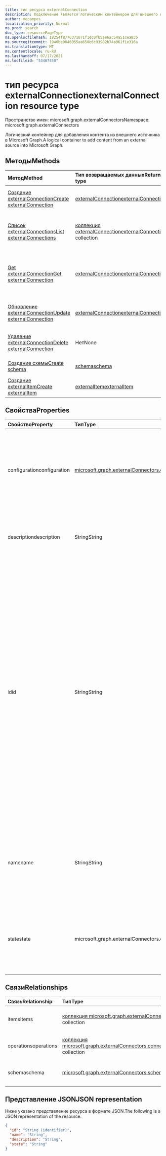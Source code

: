 ```yaml
---
title: тип ресурса externalConnection
description: Подключение является логическим контейнером для внешнего контента в Microsoft Graph
author: mecampos
localization_priority: Normal
ms.prod: search
doc_type: resourcePageType
ms.openlocfilehash: 18254f8776371871f1dc0fb5ae6ac54a51cea83b
ms.sourcegitcommit: 1940be9846055aa650c6c03982b74a961f1e316a
ms.translationtype: MT
ms.contentlocale: ru-RU
ms.lasthandoff: 07/17/2021
ms.locfileid: "53467458"
---
```

# <a name="externalconnection-resource-type"></a><span data-ttu-id="bc06b-103">тип ресурса externalConnection</span><span class="sxs-lookup"><span data-stu-id="bc06b-103">externalConnection resource type</span></span>

<span data-ttu-id="bc06b-104">Пространство имен: microsoft.graph.externalConnectors</span><span class="sxs-lookup"><span data-stu-id="bc06b-104">Namespace: microsoft.graph.externalConnectors</span></span>

<span data-ttu-id="bc06b-105">Логический контейнер для добавления контента из внешнего источника в Microsoft Graph.</span><span class="sxs-lookup"><span data-stu-id="bc06b-105">A logical container to add content from an external source into Microsoft Graph.</span></span>

## <a name="methods"></a><span data-ttu-id="bc06b-106">Методы</span><span class="sxs-lookup"><span data-stu-id="bc06b-106">Methods</span></span>
|<span data-ttu-id="bc06b-107">Метод</span><span class="sxs-lookup"><span data-stu-id="bc06b-107">Method</span></span>|<span data-ttu-id="bc06b-108">Тип возвращаемых данных</span><span class="sxs-lookup"><span data-stu-id="bc06b-108">Return type</span></span>|<span data-ttu-id="bc06b-109">Описание</span><span class="sxs-lookup"><span data-stu-id="bc06b-109">Description</span></span>|
|:---|:---|:---|
|[<span data-ttu-id="bc06b-110">Создание externalConnection</span><span class="sxs-lookup"><span data-stu-id="bc06b-110">Create externalConnection</span></span>](../api/externalconnectors-external-post-connections.md)|[<span data-ttu-id="bc06b-111">externalConnection</span><span class="sxs-lookup"><span data-stu-id="bc06b-111">externalConnection</span></span>](../resources/externalconnectors-externalconnection.md)|<span data-ttu-id="bc06b-112">Создайте новый [объект externalConnection.](../resources/externalconnectors-externalconnection.md)</span><span class="sxs-lookup"><span data-stu-id="bc06b-112">Create a new [externalConnection](../resources/externalconnectors-externalconnection.md) object.</span></span>|
|[<span data-ttu-id="bc06b-113">Список externalConnections</span><span class="sxs-lookup"><span data-stu-id="bc06b-113">List externalConnections</span></span>](../api/externalconnectors-externalconnection-list.md)|<span data-ttu-id="bc06b-114">[коллекция externalConnection](../resources/externalconnectors-externalconnection.md)</span><span class="sxs-lookup"><span data-stu-id="bc06b-114">[externalConnection](../resources/externalconnectors-externalconnection.md) collection</span></span>|<span data-ttu-id="bc06b-115">Получите список объектов [externalConnection](../resources/externalconnectors-externalconnection.md) и их свойств.</span><span class="sxs-lookup"><span data-stu-id="bc06b-115">Get a list of the [externalConnection](../resources/externalconnectors-externalconnection.md) objects and their properties.</span></span>|
|[<span data-ttu-id="bc06b-116">Get externalConnection</span><span class="sxs-lookup"><span data-stu-id="bc06b-116">Get externalConnection</span></span>](../api/externalconnectors-externalconnection-get.md)|[<span data-ttu-id="bc06b-117">externalConnection</span><span class="sxs-lookup"><span data-stu-id="bc06b-117">externalConnection</span></span>](../resources/externalconnectors-externalconnection.md)|<span data-ttu-id="bc06b-118">Ознакомьтесь с свойствами и отношениями [объекта externalConnection.](../resources/externalconnectors-externalconnection.md)</span><span class="sxs-lookup"><span data-stu-id="bc06b-118">Read the properties and relationships of an [externalConnection](../resources/externalconnectors-externalconnection.md) object.</span></span>|
|[<span data-ttu-id="bc06b-119">Обновление externalConnection</span><span class="sxs-lookup"><span data-stu-id="bc06b-119">Update externalConnection</span></span>](../api/externalconnectors-externalconnection-update.md)|[<span data-ttu-id="bc06b-120">externalConnection</span><span class="sxs-lookup"><span data-stu-id="bc06b-120">externalConnection</span></span>](../resources/externalconnectors-externalconnection.md)|<span data-ttu-id="bc06b-121">Обновление свойств объекта [externalConnection.](../resources/externalconnectors-externalconnection.md)</span><span class="sxs-lookup"><span data-stu-id="bc06b-121">Update the properties of an [externalConnection](../resources/externalconnectors-externalconnection.md) object.</span></span>|
|[<span data-ttu-id="bc06b-122">Удаление externalConnection</span><span class="sxs-lookup"><span data-stu-id="bc06b-122">Delete externalConnection</span></span>](../api/externalconnectors-externalconnection-delete.md)|<span data-ttu-id="bc06b-123">Нет</span><span class="sxs-lookup"><span data-stu-id="bc06b-123">None</span></span>|<span data-ttu-id="bc06b-124">Удаляет объект [externalConnection.](../resources/externalconnectors-externalconnection.md)</span><span class="sxs-lookup"><span data-stu-id="bc06b-124">Deletes an [externalConnection](../resources/externalconnectors-externalconnection.md) object.</span></span>|
|[<span data-ttu-id="bc06b-125">Создание схемы</span><span class="sxs-lookup"><span data-stu-id="bc06b-125">Create schema</span></span>](../api/externalconnectors-schema-create.md)|[<span data-ttu-id="bc06b-126">schema</span><span class="sxs-lookup"><span data-stu-id="bc06b-126">schema</span></span>](../resources/externalconnectors-schema.md)|<span data-ttu-id="bc06b-127">Создайте новый объект схемы.</span><span class="sxs-lookup"><span data-stu-id="bc06b-127">Create a new schema object.</span></span>|
|[<span data-ttu-id="bc06b-128">Создание externalItem</span><span class="sxs-lookup"><span data-stu-id="bc06b-128">Create externalItem</span></span>](../api/externalconnectors-externalitem-create.md)|[<span data-ttu-id="bc06b-129">externalItem</span><span class="sxs-lookup"><span data-stu-id="bc06b-129">externalItem</span></span>](../resources/externalconnectors-externalitem.md)|<span data-ttu-id="bc06b-130">Создайте новый объект externalItem.</span><span class="sxs-lookup"><span data-stu-id="bc06b-130">Create a new externalItem object.</span></span>|

## <a name="properties"></a><span data-ttu-id="bc06b-131">Свойства</span><span class="sxs-lookup"><span data-stu-id="bc06b-131">Properties</span></span>
|<span data-ttu-id="bc06b-132">Свойство</span><span class="sxs-lookup"><span data-stu-id="bc06b-132">Property</span></span>|<span data-ttu-id="bc06b-133">Тип</span><span class="sxs-lookup"><span data-stu-id="bc06b-133">Type</span></span>|<span data-ttu-id="bc06b-134">Описание</span><span class="sxs-lookup"><span data-stu-id="bc06b-134">Description</span></span>|
|:---|:---|:---|
|<span data-ttu-id="bc06b-135">configuration</span><span class="sxs-lookup"><span data-stu-id="bc06b-135">configuration</span></span>|[<span data-ttu-id="bc06b-136">microsoft.graph.externalConnectors.configuration</span><span class="sxs-lookup"><span data-stu-id="bc06b-136">microsoft.graph.externalConnectors.configuration</span></span>](../resources/externalconnectors-configuration.md)|<span data-ttu-id="bc06b-137">Указывает дополнительные ID-адреса приложений, которые разрешены для управления подключением и индексации контента в подключении.</span><span class="sxs-lookup"><span data-stu-id="bc06b-137">Specifies additional application IDs that are allowed to manage the connection and to index content in the connection.</span></span> <span data-ttu-id="bc06b-138">Необязательное.</span><span class="sxs-lookup"><span data-stu-id="bc06b-138">Optional.</span></span>|
|<span data-ttu-id="bc06b-139">description</span><span class="sxs-lookup"><span data-stu-id="bc06b-139">description</span></span>|<span data-ttu-id="bc06b-140">String</span><span class="sxs-lookup"><span data-stu-id="bc06b-140">String</span></span>|<span data-ttu-id="bc06b-141">Описание подключения, отображаемого в Центр администрирования Microsoft 365.</span><span class="sxs-lookup"><span data-stu-id="bc06b-141">Description of the connection displayed in the Microsoft 365 admin center.</span></span> <span data-ttu-id="bc06b-142">Необязательное.</span><span class="sxs-lookup"><span data-stu-id="bc06b-142">Optional.</span></span>|
|<span data-ttu-id="bc06b-143">id</span><span class="sxs-lookup"><span data-stu-id="bc06b-143">id</span></span>|<span data-ttu-id="bc06b-144">String</span><span class="sxs-lookup"><span data-stu-id="bc06b-144">String</span></span>| <span data-ttu-id="bc06b-145">Уникальный ID подключения, предоставленный разработчиком в Azure Active Directory клиента.</span><span class="sxs-lookup"><span data-stu-id="bc06b-145">Developer-provided unique ID of the connection within the Azure Active Directory tenant.</span></span> <span data-ttu-id="bc06b-146">Длина должна быть от 3 до 32 символов.</span><span class="sxs-lookup"><span data-stu-id="bc06b-146">Must be between 3 and 32 characters in length.</span></span> <span data-ttu-id="bc06b-147">Должны содержаться только буквамерные символы.</span><span class="sxs-lookup"><span data-stu-id="bc06b-147">Must only contain alphanumeric characters.</span></span> <span data-ttu-id="bc06b-148">Не может `Microsoft` начаться или быть одним из следующих значений: `None` , , , , , `Directory` `Exchange` `ExchangeArchive` `LinkedIn` `Mailbox` `OneDriveBusiness` `SharePoint` `Teams` `Yammer` `Connectors` `TaskFabric` `PowerBI` `Assistant` `TopicEngine` `MSFT_All_Connectors` .</span><span class="sxs-lookup"><span data-stu-id="bc06b-148">Cannot begin with `Microsoft` or be one of the following values: `None`, `Directory`, `Exchange`, `ExchangeArchive`, `LinkedIn`, `Mailbox`, `OneDriveBusiness`, `SharePoint`, `Teams`, `Yammer`, `Connectors`, `TaskFabric`, `PowerBI`, `Assistant`, `TopicEngine`, `MSFT_All_Connectors`.</span></span> <span data-ttu-id="bc06b-149">Обязательный элемент.</span><span class="sxs-lookup"><span data-stu-id="bc06b-149">Required.</span></span> |
|<span data-ttu-id="bc06b-150">name</span><span class="sxs-lookup"><span data-stu-id="bc06b-150">name</span></span>|<span data-ttu-id="bc06b-151">String</span><span class="sxs-lookup"><span data-stu-id="bc06b-151">String</span></span>|<span data-ttu-id="bc06b-152">Отображает имя подключения, отображаемого в Центр администрирования Microsoft 365.</span><span class="sxs-lookup"><span data-stu-id="bc06b-152">The display name of the connection to be displayed in the Microsoft 365 admin center.</span></span> <span data-ttu-id="bc06b-153">Максимальная длина 128 символов.</span><span class="sxs-lookup"><span data-stu-id="bc06b-153">Maximum length of 128 characters.</span></span> <span data-ttu-id="bc06b-154">Обязательный элемент.</span><span class="sxs-lookup"><span data-stu-id="bc06b-154">Required.</span></span>|
|<span data-ttu-id="bc06b-155">state</span><span class="sxs-lookup"><span data-stu-id="bc06b-155">state</span></span>|<span data-ttu-id="bc06b-156">microsoft.graph.externalConnectors.connectionState</span><span class="sxs-lookup"><span data-stu-id="bc06b-156">microsoft.graph.externalConnectors.connectionState</span></span>|<span data-ttu-id="bc06b-157">Указывает текущее состояние подключения.</span><span class="sxs-lookup"><span data-stu-id="bc06b-157">Indicates the current state of the connection.</span></span> <span data-ttu-id="bc06b-158">Возможные значения: `draft`, `ready`, `obsolete`, `limitExceeded`, `unknownFutureValue`.</span><span class="sxs-lookup"><span data-stu-id="bc06b-158">Possible values are: `draft`, `ready`, `obsolete`, `limitExceeded`, `unknownFutureValue`.</span></span>|

## <a name="relationships"></a><span data-ttu-id="bc06b-159">Связи</span><span class="sxs-lookup"><span data-stu-id="bc06b-159">Relationships</span></span>
|<span data-ttu-id="bc06b-160">Связь</span><span class="sxs-lookup"><span data-stu-id="bc06b-160">Relationship</span></span>|<span data-ttu-id="bc06b-161">Тип</span><span class="sxs-lookup"><span data-stu-id="bc06b-161">Type</span></span>|<span data-ttu-id="bc06b-162">Описание</span><span class="sxs-lookup"><span data-stu-id="bc06b-162">Description</span></span>|
|:---|:---|:---|
|<span data-ttu-id="bc06b-163">items</span><span class="sxs-lookup"><span data-stu-id="bc06b-163">items</span></span>|<span data-ttu-id="bc06b-164">[коллекция microsoft.graph.externalConnectors.externalItem](../resources/externalconnectors-externalitem.md)</span><span class="sxs-lookup"><span data-stu-id="bc06b-164">[microsoft.graph.externalConnectors.externalItem](../resources/externalconnectors-externalitem.md) collection</span></span>|<span data-ttu-id="bc06b-p106">Только для чтения. Допускается значение null.</span><span class="sxs-lookup"><span data-stu-id="bc06b-p106">Read-only. Nullable.</span></span>|
|<span data-ttu-id="bc06b-167">operations</span><span class="sxs-lookup"><span data-stu-id="bc06b-167">operations</span></span>|<span data-ttu-id="bc06b-168">[коллекция microsoft.graph.externalConnectors.connectionOperation](../resources/externalconnectors-connectionoperation.md)</span><span class="sxs-lookup"><span data-stu-id="bc06b-168">[microsoft.graph.externalConnectors.connectionOperation](../resources/externalconnectors-connectionoperation.md) collection</span></span>|<span data-ttu-id="bc06b-p107">Только для чтения. Допускается значение null.</span><span class="sxs-lookup"><span data-stu-id="bc06b-p107">Read-only. Nullable.</span></span>|
|<span data-ttu-id="bc06b-171">schema</span><span class="sxs-lookup"><span data-stu-id="bc06b-171">schema</span></span>|[<span data-ttu-id="bc06b-172">microsoft.graph.externalConnectors.schema</span><span class="sxs-lookup"><span data-stu-id="bc06b-172">microsoft.graph.externalConnectors.schema</span></span>](../resources/externalconnectors-schema.md)|<span data-ttu-id="bc06b-p108">Только для чтения. Допускается значение null.</span><span class="sxs-lookup"><span data-stu-id="bc06b-p108">Read-only. Nullable.</span></span>|

## <a name="json-representation"></a><span data-ttu-id="bc06b-175">Представление JSON</span><span class="sxs-lookup"><span data-stu-id="bc06b-175">JSON representation</span></span>
<span data-ttu-id="bc06b-176">Ниже указано представление ресурса в формате JSON.</span><span class="sxs-lookup"><span data-stu-id="bc06b-176">The following is a JSON representation of the resource.</span></span>
<!-- {
  "blockType": "resource",
  "keyProperty": "id",
  "@odata.type": "microsoft.graph.externalConnectors.externalConnection",
  "openType": false
}
-->
``` json
{
  "id": "String (identifier)",
  "name": "String",
  "description": "String",
  "state": "String"
}
```

